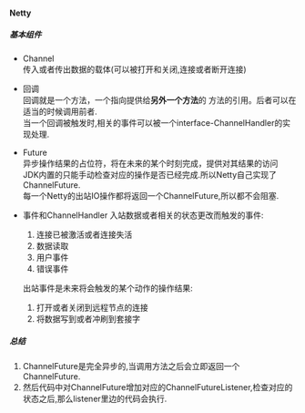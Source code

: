 #### Netty
##### 基本组件
* Channel  
    传入或者传出数据的载体(可以被打开和关闭,连接或者断开连接)

* 回调  
    回调就是一个方法，一个指向提供给**另外一个方法**的 方法的引用。后者可以在适当的时候调用前者.  
    当一个回调被触发时,相关的事件可以被一个interface-ChannelHandler的实现处理.
    
* Future  
    异步操作结果的占位符，将在未来的某个时刻完成，提供对其结果的访问  
    JDK内置的只能手动检查对应的操作是否已经完成.所以Netty自己实现了ChannelFuture.  
    每一个Netty的出站IO操作都将返回一个ChannelFuture,所以都不会阻塞.

* 事件和ChannelHandler
    入站数据或者相关的状态更改而触发的事件:
    1. 连接已被激活或者连接失活
    2. 数据读取
    3. 用户事件
    4. 错误事件

    出站事件是未来将会触发的某个动作的操作结果:  
    1. 打开或者关闭到远程节点的连接
    2. 将数据写到或者冲刷到套接字

##### 总结
1. ChannelFuture是完全异步的,当调用方法之后会立即返回一个ChannelFuture.
2. 然后代码中对ChannelFuture增加对应的ChannelFutureListener,检查对应的状态之后,那么listener里边的代码会执行.

